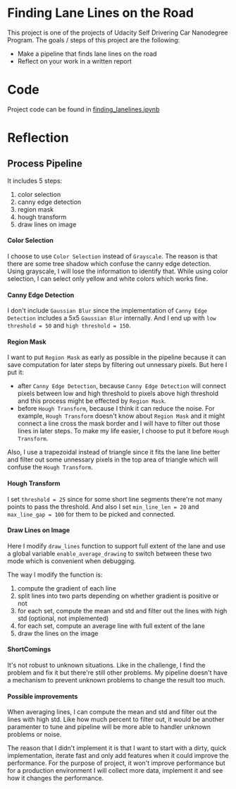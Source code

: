 # Finding Lane Lines on the Road
This project is one of the projects of Udacity Self Drivering Car Nanodegree Program.  The goals / steps of this project are the following:
  - Make a pipeline that finds lane lines on the road
  - Reflect on your work in a written report

# Code
Project code can be found in [finding_lanelines.ipynb](https://github.com/CtheSky/Udacity-Finding-LaneLines/blob/master/finding_lanelines.ipynb)

# Reflection
## Process Pipeline
It includes 5 steps:
  1. color selection
  2. canny edge detection
  3. region mask
  4. hough transform
  5. draw lines on image
  
#### Color Selection
I choose to use `Color Selection` instead of `Grayscale`. The reason is that there are some tree shadow 
which confuse the canny edge detection. Using grayscale, I will lose the information to identify that. 
While using color selection, I can select only yellow and white colors which works fine.

#### Canny Edge Detection
I don't include `Gaussian Blur` since the implementation of `Canny Edge Detection` includes a 5x5 `Gaussian Blur` internally.
And I end up with `low threshold = 50` and `high threshold = 150`.

#### Region Mask
I want to put `Region Mask` as early as possible in the pipeline because it can save computation for later steps 
by filtering out unnessary pixels. But here I put it:
 - after `Canny Edge Detection`, because `Canny Edge Detection` will connect pixels between low and high threshold to 
 pixels above high threshold and this process might be effected by `Region Mask`.
 - before `Hough Transform`, because I think it can reduce the noise. For example, `Hough Transform` doesn't know about 
 `Region Mask` and it might connect a line cross the mask border and I will have to filter out those lines in later steps.
 To make my life easier, I choose to put it before `Hough Transform`.
   
Also, I use a trapezoidal instead of triangle since it fits the lane line better and 
filter out some unnessary pixels in the top area of triangle which will confuse the `Hough Transform`.
 
 
#### Hough Transform
I set `threshold = 25` since for some short line segments there're not many points to pass the threshold. And also
I set `min_line_len = 20` and `max_line_gap = 100` for them to be picked and connected.

#### Draw Lines on Image
Here I modify `draw_lines` function to support full extent of the lane and use a global variable `enable_average_drawing`
to switch between these two mode which is convenient when debugging.

The way I modify the function is:
  1. compute the gradient of each line
  2. split lines into two parts depending on whether gradient is positive or not
  3. for each set, compute the mean and std and filter out the lines with high std (optional, not implemented)
  4. for each set, compute an average line with full extent of the lane
  5. draw the lines on the image
  
#### ShortComings
It's not robust to unknown situations. Like in the challenge, I find the problem and fix it but there're still other 
problems. My pipeline doesn't have a mechanism to prevent unknown problems to change the result too much.

#### Possible improvements
When averaging lines, I can compute the mean and std and filter out the lines with high std. Like how much percent to filter out,
it would be another paramenter to tune and pipeline will be more able to handler unknown problems or noise.

The reason that I didn't implement it is that I want to start with a dirty, quick implementation, iterate fast and
only add features when it could improve the performance. For the purpose of project, it won't improve performance but
for a production environment I will collect more data, implement it and see how it changes the performance.
